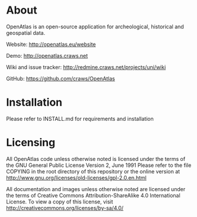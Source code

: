 # About

OpenAtlas is an open-source application for archeological, historical and geospatial data.

Website: http://openatlas.eu/website

Demo: http://openatlas.craws.net

Wiki and issue tracker: http://redmine.craws.net/projects/uni/wiki

GitHub: https://github.com/craws/OpenAtlas

# Installation

Please refer to INSTALL.md for requirements and installation

# Licensing

All OpenAtlas code unless otherwise noted is licensed under the terms of the GNU General Public License Version 2, June 1991
Please refer to the file COPYING in the root directory of this repository or the online version at
http://www.gnu.org/licenses/old-licenses/gpl-2.0.en.html

All documentation and images unless otherwise noted are licensed under the terms of Creative Commons Attribution-ShareAlike 4.0 International License.
To view a copy of this license, visit http://creativecommons.org/licenses/by-sa/4.0/
